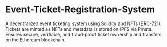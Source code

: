 # Event-Ticket-Registration-System
A decentralized event ticketing system using Solidity and NFTs (ERC-721). Tickets are minted as NFTs and metadata is stored on IPFS via Pinata. Ensures secure, verifiable, and fraud-proof ticket ownership and transfers on the Ethereum blockchain.
